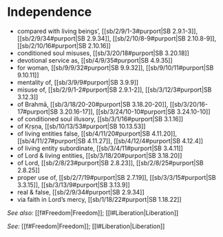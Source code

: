 # Independence

* compared with living beings’, [[sb/2/9/1-3#purport|SB 2.9.1-3]], [[sb/2/9/34#purport|SB 2.9.34]], [[sb/2/10/8-9#purport|SB 2.10.8-9]], [[sb/2/10/16#purport|SB 2.10.16]]
* conditioned soul misuses, [[sb/3/20/18#purport|SB 3.20.18]]
* devotional service as, [[sb/4/9/35#purport|SB 4.9.35]]
* for woman, [[sb/9/9/32#purport|SB 9.9.32]], [[sb/9/10/11#purport|SB 9.10.11]]
* mentality of, [[sb/3/9/9#purport|SB 3.9.9]]
* misuse of, [[sb/2/9/1-2#purport|SB 2.9.1-2]], [[sb/3/12/3#purport|SB 3.12.3]]
* of Brahmā, [[sb/3/18/20-20#purport|SB 3.18.20-20]], [[sb/3/20/16-17#purport|SB 3.20.16-17]], [[sb/3/24/10-10#purport|SB 3.24.10-10]]
* of conditioned soul illusory, [[sb/3/1/16#purport|SB 3.1.16]]
* of Kṛṣṇa, [[sb/10/13/53#purport|SB 10.13.53]]
* of living entities false, [[sb/4/11/20#purport|SB 4.11.20]], [[sb/4/11/27#purport|SB 4.11.27]], [[sb/4/12/4#purport|SB 4.12.4]]
* of living entity subordinate, [[sb/3/4/11#purport|SB 3.4.11]]
* of Lord & living entities, [[sb/3/18/20#purport|SB 3.18.20]]
* of Lord, [[sb/2/8/23#purport|SB 2.8.23]], [[sb/2/8/25#purport|SB 2.8.25]]
* proper use of, [[sb/2/7/19#purport|SB 2.7.19]], [[sb/3/3/15#purport|SB 3.3.15]], [[sb/3/13/9#purport|SB 3.13.9]]
* real & false, [[sb/2/9/34#purport|SB 2.9.34]]
* via faith in Lord’s mercy, [[sb/1/18/22#purport|SB 1.18.22]]

*See also:* [[f#Freedom|Freedom]]; [[l#Liberation|Liberation]]

*See:* [[f#Freedom|Freedom]]; [[l#Liberation|Liberation]]
